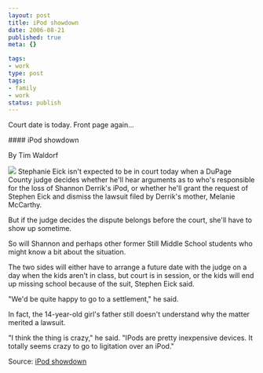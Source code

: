 ```yaml
---
layout: post
title: iPod showdown
date: 2006-08-21
published: true
meta: {}

tags:
- work
type: post
tags:
- family
- work
status: publish
---
```



Court date is today. Front page again...

 <!-- blockquote  --> #### iPod showdown



By Tim Waldorf



[![](http://www.andyeick.com/_blogMedia/iPodshowdown_A7BA/steph2_thumb3.jpg)](http://www.andyeick.com/_blogMedia/iPodshowdown_A7BA/steph27.jpg) Stephanie Eick isn't expected to be in court today when a DuPage County judge decides whether he'll hear arguments as to who's responsible for the loss of Shannon Derrik's iPod, or whether he'll grant the request of Stephen Eick and dismiss the lawsuit filed by Derrik's mother, Melanie McCarthy.



But if the judge decides the dispute belongs before the court, she'll have to show up sometime.



So will Shannon and perhaps other former Still Middle School students who might know a bit about the situation.



The two sides will either have to arrange a future date with the judge on a day when the kids aren't in class, but court is in session, or the kids will end up missing school because of the suit, Stephen Eick said.



"We'd be quite happy to go to a settlement," he said.



In fact, the 14-year-old girl's father still doesn't understand why the matter merited a lawsuit.



"I think the thing is crazy," he said. "IPods are pretty inexpensive devices. It totally seems crazy to go to ligitation over an iPod."

<!-- endblockquote  -->

Source: [iPod showdown](http://www.suburbanchicagonews.com/sunpub/naper/top/6_1_NA21_IPOD_S10821.htm)

